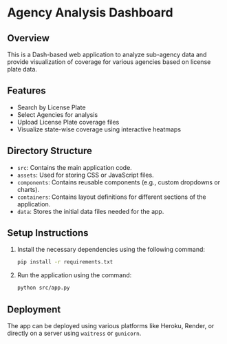 # Agency Analysis Dashboard

## Overview
This is a Dash-based web application to analyze sub-agency data and provide visualization of coverage for various agencies based on license plate data.

## Features
- Search by License Plate
- Select Agencies for analysis
- Upload License Plate coverage files
- Visualize state-wise coverage using interactive heatmaps

## Directory Structure
- `src`: Contains the main application code.
- `assets`: Used for storing CSS or JavaScript files.
- `components`: Contains reusable components (e.g., custom dropdowns or charts).
- `containers`: Contains layout definitions for different sections of the application.
- `data`: Stores the initial data files needed for the app.

## Setup Instructions
1. Install the necessary dependencies using the following command:
    ```bash
    pip install -r requirements.txt
    ```

2. Run the application using the command:
    ```bash
    python src/app.py
    ```

## Deployment
The app can be deployed using various platforms like Heroku, Render, or directly on a server using `waitress` or `gunicorn`.
